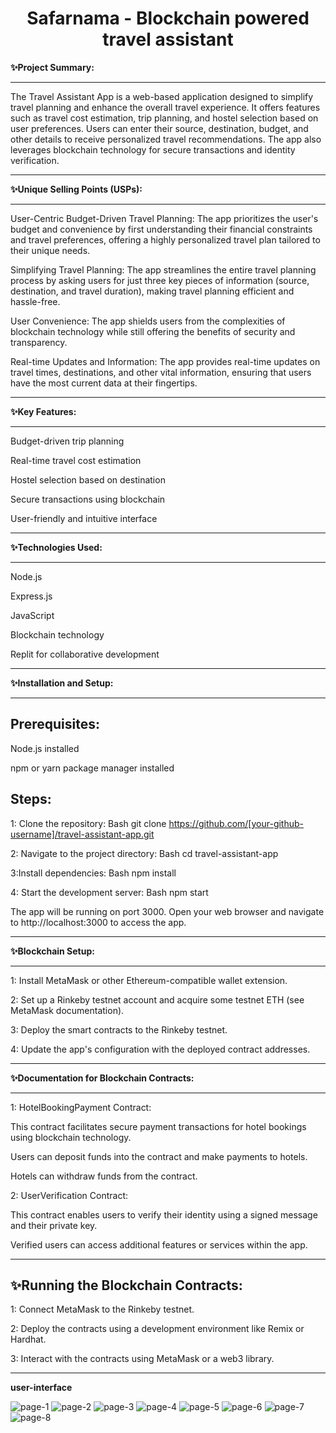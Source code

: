 <h1 align="center">Safarnama - Blockchain powered travel assistant</h1>



**✨Project Summary:**

--------------

The Travel Assistant App is a web-based application designed to simplify travel planning and enhance the overall travel experience. It offers features such as travel cost estimation, trip planning, and hostel selection based on user preferences. Users can enter their source, destination, budget, and other details to receive personalized travel recommendations. The app also leverages blockchain technology for secure transactions and identity verification.

------------------------------------------------

**✨Unique Selling Points (USPs):**

------------------------------------------------

User-Centric Budget-Driven Travel Planning: The app prioritizes the user's budget and convenience by first understanding their financial constraints and travel preferences, offering a highly personalized travel plan tailored to their unique needs.

Simplifying Travel Planning: The app streamlines the entire travel planning process by asking users for just three key pieces of information (source, destination, and travel duration), making travel planning efficient and hassle-free.

User Convenience: The app shields users from the complexities of blockchain technology while still offering the benefits of security and transparency.

Real-time Updates and Information: The app provides real-time updates on travel times, destinations, and other vital information, ensuring that users have the most current data at their fingertips.

----------------------------------------------

**✨Key Features:**

-----------------------------------------------

Budget-driven trip planning

Real-time travel cost estimation

Hostel selection based on destination

Secure transactions using blockchain

User-friendly and intuitive interface

---------------------------------------------------

**✨Technologies Used:**

---------------------------------------------------

Node.js

Express.js

JavaScript

Blockchain technology

Replit for collaborative development

----------------------------------------------------

**✨Installation and Setup:**

---------------------------------------------------

**Prerequisites:**
------------------


Node.js installed

npm or yarn package manager installed

**Steps:**
-----------------


1: Clone the repository:
Bash
git clone https://github.com/[your-github-username]/travel-assistant-app.git


2: Navigate to the project directory:
Bash
cd travel-assistant-app

3:Install dependencies:
Bash
npm install

4: Start the development server:
Bash
npm start

The app will be running on port 3000. Open your web browser and navigate to http://localhost:3000 to access the app.

-------------------------------------

**✨Blockchain Setup:**

--------------------------------------

1: Install MetaMask or other Ethereum-compatible wallet extension.

2: Set up a Rinkeby testnet account and acquire some testnet ETH (see MetaMask documentation).

3: Deploy the smart contracts to the Rinkeby testnet.

4: Update the app's configuration with the deployed contract addresses.

-------------------------------------------------

**✨Documentation for Blockchain Contracts:**

-------------------------------------------------

1: HotelBookingPayment Contract:

This contract facilitates secure payment transactions for hotel bookings using blockchain technology.

Users can deposit funds into the contract and make payments to hotels.

Hotels can withdraw funds from the contract.

2: UserVerification Contract:

This contract enables users to verify their identity using a signed message and their private key.

Verified users can access additional features or services within the app.

----------------------------------------------
**✨Running the Blockchain Contracts:**
------------------------------------------------

1: Connect MetaMask to the Rinkeby testnet.

2: Deploy the contracts using a development environment like Remix or Hardhat.

3: Interact with the contracts using MetaMask or a web3 library.

----------------------------------------------------------
**user-interface**

![page-1](https://github.com/PrakharSachan5342/Hackout---Don-t-miss-/assets/91385023/aa4570e5-a09a-49e2-bb97-1a65edf559f8)  ![page-2](https://github.com/PrakharSachan5342/Hackout---Don-t-miss-/assets/91385023/940940a1-9b5b-4b75-bce4-4a2c713560c4)  ![page-3](https://github.com/PrakharSachan5342/Hackout---Don-t-miss-/assets/91385023/7c3395fb-0e94-4284-b32b-25cf313a03fe)  ![page-4](https://github.com/PrakharSachan5342/Hackout---Don-t-miss-/assets/91385023/12ebd2d9-368f-49e6-bead-eb5ae051e9af)  ![page-5](https://github.com/PrakharSachan5342/Hackout---Don-t-miss-/assets/91385023/6e2f5121-5704-41b0-86ff-fea63eb69dfb)  ![page-6](https://github.com/PrakharSachan5342/Hackout---Don-t-miss-/assets/91385023/30a9d194-28d1-4389-a7b2-b7d2ae77eed0)  ![page-7](https://github.com/PrakharSachan5342/Hackout---Don-t-miss-/assets/91385023/ab897bf0-851c-4d5d-ac29-b7ebf2aacaff)  ![page-8](https://github.com/PrakharSachan5342/Hackout---Don-t-miss-/assets/91385023/f8fa1a3a-1123-4326-a3c6-02467bb426fd)



